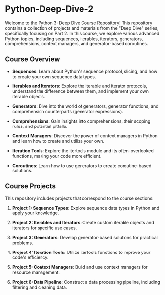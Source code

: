 # Python-Deep-Dive-2

Welcome to the Python 3: Deep Dive Course Repository! This repository contains a collection of projects and materials from the "Deep Dive" series, specifically focusing on Part 2. In this course, we explore various advanced Python topics, including sequences, iterables, iterators, generators, comprehensions, context managers, and generator-based coroutines.

## Course Overview

- **Sequences**: Learn about Python's sequence protocol, slicing, and how to create your own sequence data types.

- **Iterables and Iterators**: Explore the iterable and iterator protocols, understand the difference between them, and implement your own iterable objects.

- **Generators**: Dive into the world of generators, generator functions, and comprehension counterparts (generator expressions).

- **Comprehensions**: Gain insights into comprehensions, their scoping rules, and potential pitfalls.

- **Context Managers**: Discover the power of context managers in Python and learn how to create and utilize your own.

- **Iteration Tools**: Explore the itertools module and its often-overlooked functions, making your code more efficient.

- **Coroutines**: Learn how to use generators to create coroutine-based solutions.

## Course Projects

This repository includes projects that correspond to the course sections:

1. **Project 1: Sequence Types**: Explore sequence data types in Python and apply your knowledge.

2. **Project 2: Iterables and Iterators**: Create custom iterable objects and iterators for specific use cases.

3. **Project 3: Generators**: Develop generator-based solutions for practical problems.

4. **Project 4: Iteration Tools**: Utilize itertools functions to improve your code's efficiency.

5. **Project 5: Context Managers**: Build and use context managers for resource management.

6. **Project 6: Data Pipeline**: Construct a data processing pipeline, including filtering and cleaning data.
